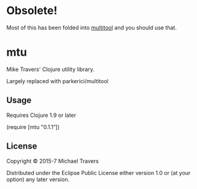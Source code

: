 # Obsolete!

Most of this has been folded into [multitool](https://github.com/CANDELbio/multitool) and you should use that.

# mtu

Mike Travers՚ Clojure utility library.

Largely replaced with parkerici/multitool

## Usage

Requires Clojure 1.9 or later

(require [mtu "0.1.1”])

## License

Copyright © 2015-7 Michael Travers

Distributed under the Eclipse Public License either version 1.0 or (at
your option) any later version.
